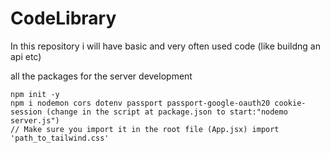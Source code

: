 # CodeLibrary
In this repository i will have basic and very often used code (like buildng an api etc)

all the packages for the server development
```
npm init -y
npm i nodemon cors dotenv passport passport-google-oauth20 cookie-session (change in the script at package.json to start:"nodemo server.js")
// Make sure you import it in the root file (App.jsx) import 'path_to_tailwind.css'